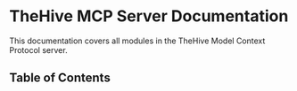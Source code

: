 # TheHive MCP Server Documentation

This documentation covers all modules in the TheHive Model Context Protocol server.

## Table of Contents
